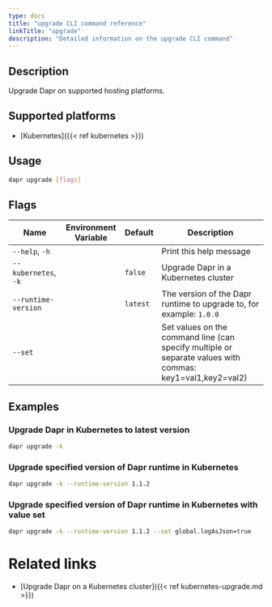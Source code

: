 ```yaml
---
type: docs
title: "upgrade CLI command reference"
linkTitle: "upgrade"
description: "Detailed information on the upgrade CLI command"
---
```


## Description

Upgrade Dapr on supported hosting platforms.

## Supported platforms

- [Kubernetes]({{< ref kubernetes >}})

## Usage
```bash
dapr upgrade [flags]
```

## Flags

| Name                 | Environment Variable | Default  | Description                                                                                               |
| -------------------- | -------------------- | -------- | --------------------------------------------------------------------------------------------------------- |
| `--help`, `-h`       |                      |          | Print this help message                                                                                   |
| `--kubernetes`, `-k` |                      | `false`  | Upgrade Dapr in a Kubernetes cluster                                                                      |
| `--runtime-version`  |                      | `latest` | The version of the Dapr runtime to upgrade to, for example: `1.0.0`                                       |
| `--set`              |                      |          | Set values on the command line (can specify multiple or separate values with commas: key1=val1,key2=val2) |

## Examples

### Upgrade Dapr in Kubernetes to latest version
```bash
dapr upgrade -k
```

### Upgrade specified version of Dapr runtime in Kubernetes
```bash
dapr upgrade -k --runtime-version 1.1.2
```

### Upgrade specified version of Dapr runtime in Kubernetes with value set
```bash
dapr upgrade -k --runtime-version 1.1.2 --set global.logAsJson=true
```
# Related links

- [Upgrade Dapr on a Kubernetes cluster]({{< ref kubernetes-upgrade.md >}})
